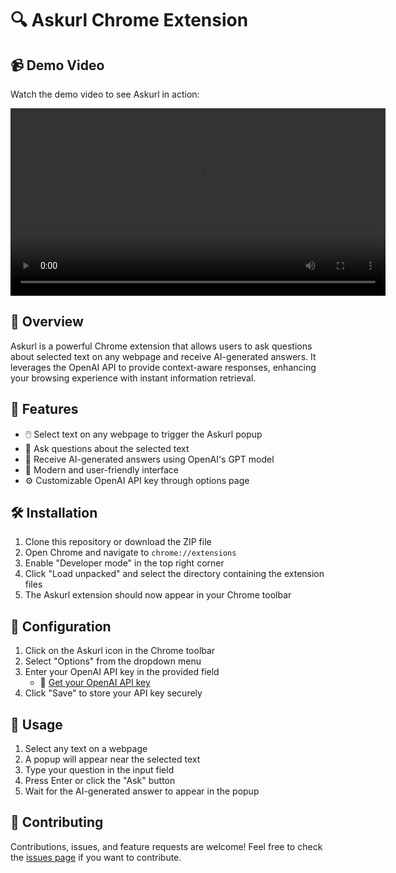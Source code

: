 # 🔍 Askurl Chrome Extension

## 📹 Demo Video

Watch the demo video to see Askurl in action:

<video width="600" controls>
  <source src="assets/askurl.mp4" type="video/mp4">
  Your browser does not support the video tag.
</video>



## 📖 Overview

Askurl is a powerful Chrome extension that allows users to ask questions about selected text on any webpage and receive AI-generated answers. It leverages the OpenAI API to provide context-aware responses, enhancing your browsing experience with instant information retrieval.

## 🌟 Features

- 🖱️ Select text on any webpage to trigger the Askurl popup
- 💬 Ask questions about the selected text
- 🤖 Receive AI-generated answers using OpenAI's GPT model
- 🎨 Modern and user-friendly interface
- ⚙️ Customizable OpenAI API key through options page


## 🛠️ Installation

1. Clone this repository or download the ZIP file
2. Open Chrome and navigate to `chrome://extensions`
3. Enable "Developer mode" in the top right corner
4. Click "Load unpacked" and select the directory containing the extension files
5. The Askurl extension should now appear in your Chrome toolbar

## 🔧 Configuration

1. Click on the Askurl icon in the Chrome toolbar
2. Select "Options" from the dropdown menu
3. Enter your OpenAI API key in the provided field
   - 🔑 [Get your OpenAI API key](https://platform.openai.com/api-keys)
4. Click "Save" to store your API key securely

## 🚀 Usage

1. Select any text on a webpage
2. A popup will appear near the selected text
3. Type your question in the input field
4. Press Enter or click the "Ask" button
5. Wait for the AI-generated answer to appear in the popup

## 🤝 Contributing

Contributions, issues, and feature requests are welcome! Feel free to check the [issues page](https://github.com/yourusername/askurl/issues) if you want to contribute.